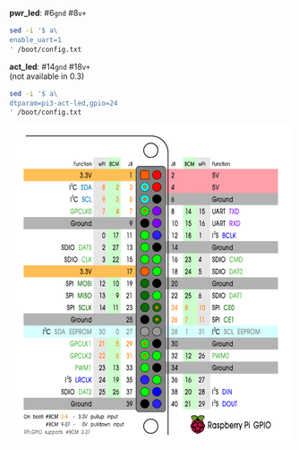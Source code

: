 **pwr_led**: #6`gnd` #8`v+`
```sh
sed -i '$ a\
enable_uart=1
' /boot/config.txt
```

**act_led**: #14`gnd` #18`v+`  
(not available in 0.3)
```sh
sed -i '$ a\
dtparam=pi3-act-led,gpio=24
' /boot/config.txt
```
<img src="https://github.com/rern/_assets/blob/master/RuneUI_GPIO/RPi3_GPIO.svg" width="600">
